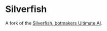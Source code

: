 # Silverfish

A fork of the [Silverfish, botmakers Ultimate AI](https://github.com/noHero123/silverfish).
